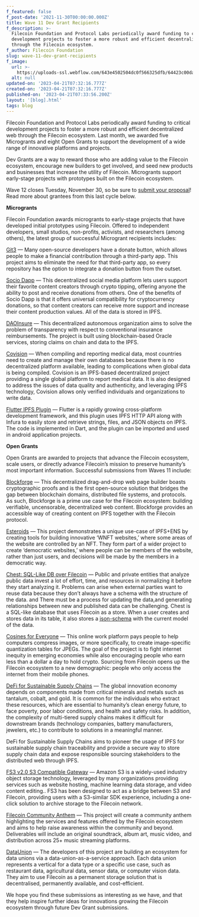 ```yaml
---
f_featured: false
f_post-date: '2021-11-30T00:00:00.000Z'
title: Wave 11 Dev Grant Recipients
f_description: >-
  Filecoin Foundation and Protocol Labs periodically award funding to critical
  development projects to foster a more robust and efficient decentralized web
  through the Filecoin ecosystem.
f_author: Filecoin Foundation
slug: wave-11-dev-grant-recipients
f_image:
  url: >-
    https://uploads-ssl.webflow.com/643e4502504dc0f566325dfb/64423c00da735f50da393639_0-uwqzv1hbwqvjlirv.png
  alt: null
updated-on: '2023-04-21T07:32:16.777Z'
created-on: '2023-04-21T07:32:16.777Z'
published-on: '2023-04-21T07:33:56.200Z'
layout: '[blog].html'
tags: blog
---
```


Filecoin Foundation and Protocol Labs periodically award funding to critical development projects to foster a more robust and efficient decentralized web through the Filecoin ecosystem. Last month, we awarded five Microgrants and eight Open Grants to support the development of a wide range of innovative platforms and projects.

Dev Grants are a way to reward those who are adding value to the Filecoin ecosystem, encourage new builders to get involved, and seed new products and businesses that increase the utility of Filecoin. Microgrants support early-stage projects with prototypes built on the Filecoin ecosystem.

Wave 12 closes Tuesday, November 30, so be sure to [submit your proposal](https://github.com/filecoin-project/devgrants#-how-to-apply)! Read more about grantees from this last cycle below.

**Microgrants**

Filecoin Foundation awards microgrants to early-stage projects that have developed initial prototypes using Filecoin. Offered to independent developers, small studios, non-profits, activists, and researchers (among others), the latest group of successful Microgrant recipients includes:

[Git3](https://github.com/ipfs/devgrants/issues/114) — Many open-source developers have a donate button, which allows people to make a financial contribution through a third-party app. This project aims to eliminate the need for that third-party app, so every repository has the option to integrate a donation button from the outset.

[Socio Dapp](https://github.com/ipfs/devgrants/issues/115) — This decentralized social media platform lets users support their favorite content creators through crypto tipping, offering anyone the ability to post and receive donations from others. One of the benefits of Socio Dapp is that it offers universal compatibility for cryptocurrency donations, so that content creators can receive more support and increase their content production values. All of the data is stored in IPFS.

[DAOInsure](https://github.com/ipfs/devgrants/issues/116) — This decentralized autonomous organization aims to solve the problem of transparency with respect to conventional insurance reimbursements. The project is built using blockchain-based Oracle services, storing claims on chain and data to the IPFS.

[Covision](https://github.com/ipfs/devgrants/issues/119) — When compiling and reporting medical data, most countries need to create and manage their own databases because there is no decentralized platform available, leading to complications when global data is being compiled. Covision is an IPFS-based decentralized project providing a single global platform to report medical data. It is also designed to address the issues of data quality and authenticity, and leveraging IPFS technology, Covision allows only verified individuals and organizations to write data.

[Flutter IPFS Plugin](https://github.com/ipfs/devgrants/issues/121) — Flutter is a rapidly growing cross-platform development framework, and this plugin uses IPFS HTTP API along with Infura to easily store and retrieve strings, files, and JSON objects on IPFS. The code is implemented in Dart, and the plugin can be imported and used in android application projects.

**Open Grants**

Open Grants are awarded to projects that advance the Filecoin ecosystem, scale users, or directly advance Filecoin’s mission to preserve humanity’s most important information. Successful submissions from Waves 11 include:

[Blockforge](https://github.com/filecoin-project/devgrants/issues/354) — This decentralized drag-and-drop web page builder boasts cryptographic proofs and is the first open-source solution that bridges the gap between blockchain domains, distributed file systems, and protocols. As such, Blockforge is a prime use case for the Filecoin ecosystem: building verifiable, uncensorable, decentralized web content. Blockforge provides an accessible way of creating content on IPFS together with the Filecoin protocol.

[Esteroids](https://github.com/filecoin-project/devgrants/issues/357) — This project demonstrates a unique use-case of IPFS+ENS by creating tools for building innovative ‘WNFT websites,’ where some areas of the website are controlled by an NFT. They form part of a wider project to create ‘democratic websites,’ where people can be members of the website, rather than just users, and decisions will be made by the members in a democratic way.

[Chest: SQL-Like DB over Filecoin](https://github.com/filecoin-project/devgrants/issues/382) — Public and private entities that analyze public data invest a lot of effort, time, and resources in normalizing it before they start analyzing it. Problems can arise when external parties want to reuse data because they don’t always have a schema with the structure of the data. and There must be a process for updating the data,and generating relationships between new and published data can be challenging. Chest is a SQL-like database that uses Filecoin as a store. When a user creates and stores data in its table, it also stores a [json-schema](https://json-schema.org/) with the current model of the data.

[Cosines for Everyone](https://github.com/filecoin-project/devgrants/issues/383) — This online work platform pays people to help computers compress images, or more specifically, to create image-specific quantization tables for JPEGs. The goal of the project is to fight internet inequity in emerging economies while also encouraging people who earn less than a dollar a day to hold crypto. Sourcing from Filecoin opens up the Filecoin ecosystem to a new demographic: people who only access the internet from their mobile phones.

[DeFi for Sustainable Supply Chains](https://github.com/PowVT/devgrants/blob/master/open-grants/open-proposal-defi-for-sustainable-supply-chains.md) — The global innovation economy depends on components made from critical minerals and metals such as tantalum, cobalt, and gold. It is common for the individuals who extract these resources, which are essential to humanity’s clean energy future, to face poverty, poor labor conditions, and health and safety risks. In addition, the complexity of multi-tiered supply chains makes it difficult for downstream brands (technology companies, battery manufacturers, jewelers, etc.) to contribute to solutions in a meaningful manner.

DeFi for Sustainable Supply Chains aims to pioneer the usage of IPFS for sustainable supply chain traceability and provide a secure way to store supply chain data and expose responsible sourcing stakeholders to the distributed web through IPFS.

[FS3 v2.0 S3 Compatible Gateway](https://github.com/filecoin-project/devgrants/issues/363) — Amazon S3 is a widely-used industry object storage technology, leveraged by many organizations providing services such as website hosting, machine learning data storage, and video content editing.. FS3 has been designed to act as a bridge between S3 and Filecoin, providing users with a S3-similar SDK experience, including a one-click solution to archive storage to the Filecoin network.

[Filecoin Community Anthem](https://github.com/filecoin-project/devgrants/issues/366) — This project will create a community anthem highlighting the services and features offered by the Filecoin ecosystem and aims to help raise awareness within the community and beyond. Deliverables will include an original soundtrack, album art, music video, and distribution across 25+ music streaming platforms.

[DataUnion](https://github.com/filecoin-project/devgrants/issues/379) — The developers of this project are building an ecosystem for data unions via a data-union-as-a-service approach. Each data union represents a vertical for a data type or a specific use case, such as restaurant data, agricultural data, sensor data, or computer vision data. They aim to use Filecoin as a permanent storage solution that is decentralised, permanently available, and cost-efficient.

We hope you find these submissions as interesting as we have, and that they help inspire further ideas for innovations growing the Filecoin ecosystem through future Dev Grant submissions.
